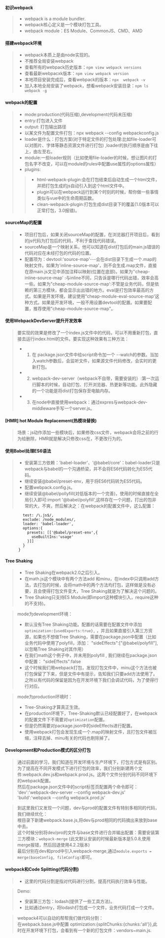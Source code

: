 #### 初识webpack
> + webpack is a module bundler.    
> + webpack核心定义是一个模块打包工具。   
> + webpack module：ES Module、CommonJS、CMD、AMD 

<!--more-->
#### 搭建webpack环境
> +  webpack本质上是由node实现的。 
> + 不推荐全局安装webpack   
> + 查看所有的webpack历史版本：`npm view webpack versions`    
> +  查看最新webpacxk版本：`npm view webpack version `  
> + 本地项目安装完成后，查看webpack的版本：`npx  webpack -v`    
> + 加入本地全局安装了webpack，想看webpack安装目录：`npm ls webpack -g` 

#### webpack的配置
> + mode:production(代码压缩),development(代码未压缩)
> + entry:打包进入文件  
> + output: 打包输出路径  
> + 以某文件为配置文件打包：npx webpack --config webpackconfig.js 
> + loader是什么：打包方案(对于特定文件的打包处理:比如file-loader可以对图片、字体等静态资源文件进行打包) ,loader的执行顺序是由下往上，由左至右。   
> + module:一些loader规则（比如使用file-loader的时候，想让图片的打包名字不改变，可以在module的rules中配置use属性的options属性）   
> + plugins:  
> > + html-webpack-plugin:会在打包结束后自动生成一个html文件，并把打包生成的js自动引入到这个html文件中。 
>> + plugin可以在webpack运行到某个时刻的时候，帮你做一些事情   类似与vue中的生命周期函数。 
>> + clean-webpack-plugin:打包生成dist目录下的覆盖(1.0版本可以正常打包，3.0报错)。

#### sourceMap的配置
> + 项目打包后，如果关闭sourceMap的配置，在浏览器打开项目后，看到的js代码为打包后的代码，不利于查找代码错误。 
> + sourceMap是一个映射关系，他可以知道在dist打包后的main.js错误的代码对应在未经打包的代码的位置。  
> + 配置项为：devtool:'source-map'---会在dist目录下生成一个.map的映射文件。如果为'inline-source-map'，则不会生成.map文件，直接在原main.js文见中添加注释以映射(位置在底部)。如果为''cheap-inline-source-map' :与inline不同，只告诉是哪行代码出错，效率会高一些。如果为"cheap-module-source-map':不管是业务代码，但是依赖的第三方模块，都会显示出出错的地方。eval是打包效率最高的方式。如果是开发环境，建议使用“cheap-module-eval-source-map'这种方式。如果是开发环境，一般不用设置devtool的配置。如果要配置，推荐使用"cheap-module-source-map"。

#### 使用WebpackDevServer提升开发效率
>  要实现的效果是修改了一个index.js文件中的代码，可以不用重新打包，直接去运行index.html的文件。要实现这种效果有三种方法： 
> + 1. 在 package.json文件中给script命令加一个 --watch的参数。当加入watch参数后，会监听文件，如果源文件代码修改，会实时的更新打包。 
> + 2. webpack-dev-server（webpack不自带，需要安装的）:第一次运行脚本的时候，自动打包、打开浏览器、热更新等功能。此外隐藏的一个功能是将dist打包保存至电脑内存。  
> + 3. 在node中直接使用webpack：通过expres与webpack-dev-middleware手写一个server.js。

#### [HMR] hot Module Replacement(热模块替换)
> 场景：js动作添加一些模块后，如果修改css文件，webpack会将之前的行为给删除，HMR就是解决只修改css在，不更改行为的。

#### 使用Babel处理ES6语法
> + 安装第三方依赖：'babel-loader'、'@babel/core'：babel-loader只是webpack与babel的一个沟通桥梁，并不会将ES6代码转化为ES5代码。 
> + 继续安装@babel/preset-env，用于将ES6代码转为ES5代码。 
> + 配置webpack.config.js。 
> + 继续安装@babel/pollyfill(对低版本的一个完善)，使用的时候直接在全局引入即可:import '@babel/polyfill',这样存在一个问题，打出的包非常的大，不爽，然后解决之：在webpack的配置文件中，这么配置：   
```{ 
        test: /\.js$/, 
        exclude: /node_modules/, 
        loader: 'babel-loader',
        options:{
          presets: [['@babel/preset-env',{
            useBuiltIns:'usage'
          }]]
        }
      }      
```

#### Tree Shaking
> + Tree Shaking在webpack2.0之后引入。  
> + 在math.js这个模块中有两个方法add 和minu，在index中只调用add方法，去打包的时候，会将math中的两个方法均打包，这样做是没有必要，且会使得打包文件变大，Tree Shaking就是为了解决这个问题的。     
> + Tree Shaking只支持ES Module(即import这种模块引入，require这种的不支持)。 

>  mode为development环境：  
> + 默认没有Tree Shaking功能。配置的话需要在配置文件中添加 `optimization:{usedExports:true},` ，并且如果直接引入第三方资源，如果也不想做Tree Shaking，需要在package.json中配置（比如业务代码中使用了polyfill，添加： "sideEffects":["@babel/polyfill"],以忽略Tree Shaking对其作用）   
> + 在我们math这个例子中，并未用到polyfill , 我们继续在package.json中配置： "sideEffects":false   
> + 这个时候我们用webpack打包，发现打包文件中，minu这个方法也被打包保留了下来，但是文件中有提示，告知我们只要add方法使用了。之所以有代码的保留是因为在开发环境下我们会调试代码，为了使得行行对应。  

> mode为production环境时：  
> + Tree-Shaking才算真正生效。  
> + 在production环境下，Tree-Shaking默认已经配置好了，在webpack的配置文件下不需要对`optimization`配置。     
> + 但是仍然需要对package.json中的sideEffects进行配置。   
> +  使用webpack打包会发现生成一个.map的映射文件，且打包文件被压缩，注释去掉、minu有关的代码也剔除掉了。    


#### Development和Production模式的区分打包
>  通过前面的学习，我们知道在开发环境与生产环境下，打包方式是有区别。 
>  为了提高在不同开发模式下进行打包的效率，我们分别新建两个文件:webpack.dev.js和webpack.prod.js。这两个文件分别代码不同环境下的webpack配置。     
> 然后在package.json文件中的script标签页配置两个命令即可：  
> 'dev':'webpack-dev-server --config webpack-dev.js'    
> 'build':'webpack --config webpack.prod.js'    

> 到这里我们又发现一个问题，dev与prod的配置文件有特别多相同的代码，我们继续优化：    
> 根目录下新建webpack.base.js,将dev与prod相同的代码摘出来放到base中去。      
> 这个时候分别将dev/pro的文件与base文件进行合并输出配置：需要安装第三方模块：`webpack-merge` (此文默认安装的时候最新版本是5.0.8,使用merge报错，然后回退使用4.2.2版本)   
> 最后分别在dev和prod中引入webpack-merge,通过`module.exports = merge(baseConfig, fileConfig)`即可。  

#### webpack和Code Splitting(代码分割)
> + 这里的代码分割是指对代码进行分割，提高代码执行效率与性能。    

> Demo:
> + 安装第三方包：lodash(提供了一些工具方法)。      
> + 比如通过entry，将lodash打包成一个文件，业务代码打成一个文件。   

> webpack4可以自动的帮帮我们做代码分割：  
> 在webpack.base.js中配置 optimization:{splitChunks:{chunks:'all'}},此时在开发环境下打包，会看到有一个新的打包文件：vendors~main.js.    
> 